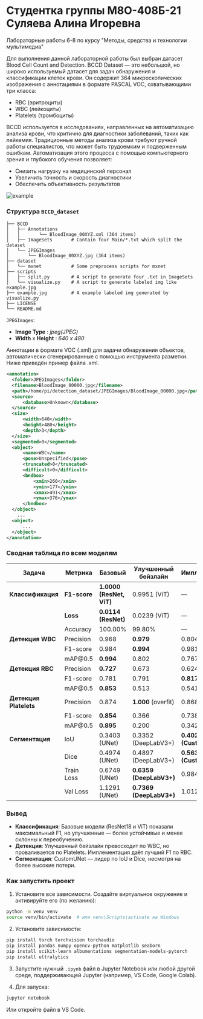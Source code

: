 # Студентка группы М8О-408Б-21 Суляева Алина Игоревна
Лабораторные работы 6-8 по курсу "Методы, средства и технологии мультимедиа"

Для выполнения данной лабораторной работы был выбран датасет Blood Cell Count and Detection.
BCCD Dataset — это небольшой, но широко используемый датасет для задач обнаружения и классификации клеток крови. Он содержит 364 микроскопических изображения с аннотациями в формате PASCAL VOC, охватывающими три класса:
- RBC (эритроциты)
- WBC (лейкоциты)
- Platelets (тромбоциты)

BCCD используется в исследованиях, направленных на автоматизацию анализа крови, что критично для диагностики заболеваний, таких как лейкемия. Традиционные методы анализа крови требуют ручной работы специалистов, что может быть трудоемким и подверженным ошибкам. Автоматизация этого процесса с помощью компьютерного зрения и глубокого обучения позволяет:
- Снизить нагрузку на медицинский персонал
- Увеличить точность и скорость диагностики
- Обеспечить объективность результатов

 ![example](https://github.com/user-attachments/assets/298c4387-0b16-4822-906a-c872fc854744)

### Структура `BCCD_dataset`

  ```
  ├── BCCD
  │   ├── Annotations
  │   │       └── BloodImage_00XYZ.xml (364 items)
  │   ├── ImageSets       # Contain four Main/*.txt which split the dataset
  │   └── JPEGImages
  │       └── BloodImage_00XYZ.jpg (364 items)
  ├── dataset
  │   └── mxnet           # Some preprocess scripts for mxnet
  ├── scripts
  │   ├── split.py        # A script to generate four .txt in ImageSets
  │   └── visualize.py    # A script to generate labeled img like example.jpg
  ├── example.jpg         # A example labeled img generated by visualize.py
  ├── LICENSE
  └── README.md
  ```

  `JPEGImages`:

  * **Image Type** : *jpeg(JPEG)*
  * **Width** x **Height** : *640 x 480*

Аннотации в формате VOC (.xml) для задачи обнаружения объектов, автоматически сгенерированные с помощью инструмента разметки. Ниже приведён пример файла .xml.

  ```xml
  <annotation>
  	<folder>JPEGImages</folder>
  	<filename>BloodImage_00000.jpg</filename>
  	<path>/home/pi/detection_dataset/JPEGImages/BloodImage_00000.jpg</path>
  	<source>
  		<database>Unknown</database>
  	</source>
  	<size>
  		<width>640</width>
  		<height>480</height>
  		<depth>3</depth>
  	</size>
  	<segmented>0</segmented>
  	<object>
  		<name>WBC</name>
  		<pose>Unspecified</pose>
  		<truncated>0</truncated>
  		<difficult>0</difficult>
  		<bndbox>
  			<xmin>260</xmin>
  			<ymin>177</ymin>
  			<xmax>491</xmax>
  			<ymax>376</ymax>
  		</bndbox>
  	</object>
      ...
  	<object>
  		...
  	</object>
  </annotation>
  ```

### Сводная таблица по всем моделям

| Задача                 | Метрика      | Базовый                  | Улучшенный бейзлайн     | Имплементация           |
| ---------------------- | ------------ | ------------------------ | ----------------------- | ----------------------- |
| **Классификация**      | **F1-score** | **1.0000 (ResNet, ViT)** | 0.9951 (ViT)            | —                       |
|                        | **Loss**     | **0.0114 (ResNet)**      | 0.0239 (ViT)            | —                       |
|                        | Accuracy     | 100.00%                  | 99.80%                  | —                       |
| **Детекция WBC**       | Precision    | 0.968                    | **0.979**               | 0.804                   |
|                        | F1-score     | 0.984                    | **0.994**               | 0.981                   |
|                        | mAP\@0.5     | **0.994**                | 0.802                   | 0.767                   |
| **Детекция RBC**       | Precision    | **0.727**                | 0.673                   | 0.624                   |
|                        | F1-score     | 0.781                    | 0.791                   | **0.817**               |
|                        | mAP\@0.5     | **0.853**                | 0.513                   | 0.541                   |
| **Детекция Platelets** | Precision    | 0.874                    | **1.000** (overfit)     | 0.868                   |
|                        | F1-score     | **0.854**                | 0.366                   | 0.738                   |
|                        | mAP\@0.5     | **0.895**                | 0.200                   | 0.342                   |
| **Сегментация**        | IoU          | 0.3403 (UNet)            | 0.3352 (DeepLabV3+)     | **0.4025 (CustomUNet)** |
|                        | Dice         | 0.4974 (UNet)            | 0.4897 (DeepLabV3+)     | **0.5633 (CustomUNet)** |
|                        | Train Loss   | 0.6749 (UNet)            | **0.6359 (DeepLabV3+)** | 0.9843                  |
|                        | Val Loss     | 1.1291 (UNet)            | **0.7369 (DeepLabV3+)** | 1.0129                  |


###  Вывод

* **Классификация**: Базовые модели (ResNet18 и ViT) показали максимальный F1, но улучшенные — более устойчивые и менее склонны к переобучению.
* **Детекция**: Улучшенный бейзлайн превосходит по WBC, но проваливается по Platelets. Имплементация даёт лучший F1 по RBC.
* **Сегментация**: CustomUNet — лидер по IoU и Dice, несмотря на более высокие потери.


### Как запустить проект

1. Установите все зависимости. Создайте виртуальное окружение и активируйте его (по желанию):

```bash
python -m venv venv
source venv/bin/activate  # или venv\Scripts\activate на Windows
```

2. Установите зависимости:

```bash
pip install torch torchvision torchaudio
pip install pandas numpy opencv-python matplotlib seaborn
pip install scikit-learn albumentations segmentation-models-pytorch
pip install ultralytics
```

3. Запустите нужный `.ipynb` файл в Jupyter Notebook или любой другой среде, поддерживающей Jupyter (например, VS Code, Google Colab).

4. Для запуска:

```bash
jupyter notebook
```

Или откройте файл в VS Code.
